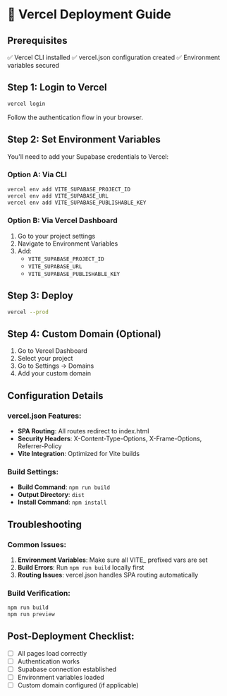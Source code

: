 # 🚀 Vercel Deployment Guide

## Prerequisites
✅ Vercel CLI installed
✅ vercel.json configuration created
✅ Environment variables secured

## Step 1: Login to Vercel
```bash
vercel login
```
Follow the authentication flow in your browser.

## Step 2: Set Environment Variables
You'll need to add your Supabase credentials to Vercel:

### Option A: Via CLI
```bash
vercel env add VITE_SUPABASE_PROJECT_ID
vercel env add VITE_SUPABASE_URL
vercel env add VITE_SUPABASE_PUBLISHABLE_KEY
```

### Option B: Via Vercel Dashboard
1. Go to your project settings
2. Navigate to Environment Variables
3. Add:
   - `VITE_SUPABASE_PROJECT_ID`
   - `VITE_SUPABASE_URL`
   - `VITE_SUPABASE_PUBLISHABLE_KEY`

## Step 3: Deploy
```bash
vercel --prod
```

## Step 4: Custom Domain (Optional)
1. Go to Vercel Dashboard
2. Select your project
3. Go to Settings → Domains
4. Add your custom domain

## Configuration Details

### vercel.json Features:
- **SPA Routing**: All routes redirect to index.html
- **Security Headers**: X-Content-Type-Options, X-Frame-Options, Referrer-Policy
- **Vite Integration**: Optimized for Vite builds

### Build Settings:
- **Build Command**: `npm run build`
- **Output Directory**: `dist`
- **Install Command**: `npm install`

## Troubleshooting

### Common Issues:
1. **Environment Variables**: Make sure all VITE_ prefixed vars are set
2. **Build Errors**: Run `npm run build` locally first
3. **Routing Issues**: vercel.json handles SPA routing automatically

### Build Verification:
```bash
npm run build
npm run preview
```

## Post-Deployment Checklist:
- [ ] All pages load correctly
- [ ] Authentication works
- [ ] Supabase connection established
- [ ] Environment variables loaded
- [ ] Custom domain configured (if applicable)